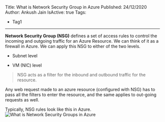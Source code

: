 Title: What is Network Security Group in Azure
Published: 24/12/2020
Author: Ankush Jain
IsActive: true
Tags:
  - Tag1
---
**Network Security Group (NSG)** defines a set of access rules to control the incoming and outgoing traffic for an Azure Resource. We can think of it as a firewall in Azure. We can apply this NSG to either of the two levels.

*   Subnet level 

*   VM (NIC) level



> NSG acts as a filter for the inbound and outbound traffic for the resource.

Any web request made to an azure resource (configured with NSG) has to pass all the filters to enter the resource, and the same applies to out-going requests as well.

Typically, NSG rules look like this in Azure. ![What is Network Security Groups in Azure](/img/blogs/what-is-network-security-group-in-azure/nsg.png)

                